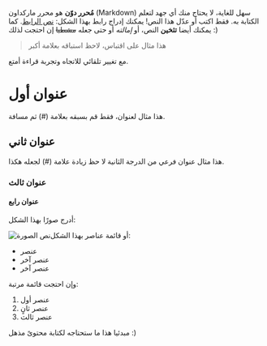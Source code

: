 **مُحرر دوّن** هو محرر ماركداون (Markdown) سهل للغاية، لا يحتاج منك أي جهد لتعلم الكتابة به. فقط اكتب أو عدّل هذا النص! يمكنك إدراج رابط بهذا الشكل: [نص الرابط](http://example.com). كما يمكنك أيضا **تثخين** النص، أو *إمالته* أو حتى جعله ~~مشطبا~~ إن احتجت لذلك :)

> هذا مثال على اقتباس، لاحظ استباقه بعلامة أكبر

مع تغيير تلقائي للاتجاه وتجربة قراءة أمتع.

# عنوان أول

هذا مثال لعنوان، فقط قم بسبقه بعلامة (#) ثم مسافة.

## عنوان ثاني

هذا مثال عنوان فرعي من الدرجة الثانية لا حظ زيادة علامة (#) لجعله هكذا.

### عنوان ثالث

#### عنوان رابع

أدرج صورًا بهذا الشكل:

![نص الصورة](https://app.dawin.io/example.png "نص الصورة")أو قائمة عناصر بهذا الشكل:

- عنصر
- عنصر آخر
- عنصر آخر

وإن احتجت قائمة مرتبة:

1. عنصر أول
2. عنصر ثانٍ
3. عنصر ثالث

مبدئيا هذا ما ستحتاجه لكتابة محتوىً مذهل :)